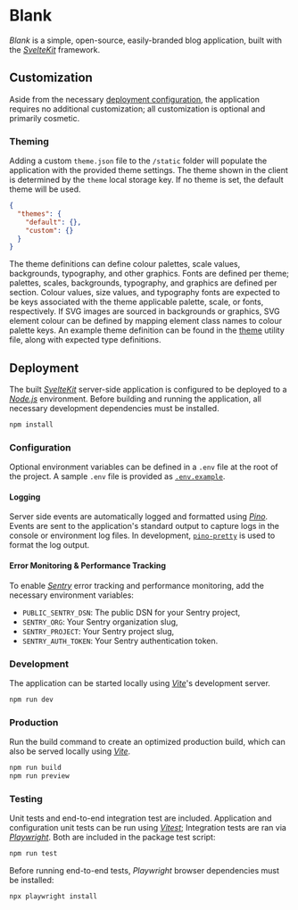 # Blank
*Blank* is a simple, open-source, easily-branded blog application, built with
the [*SvelteKit*](https://kit.svelte.dev/docs/kit) framework.

## Customization
Aside from the necessary [deployment configuration](#configuration), the
application requires no additional customization; all customization is optional
and primarily cosmetic.

### Theming
Adding a custom `theme.json` file to the `/static` folder will populate the
application with the provided theme settings. The theme shown in the client is
determined by the `theme` local storage key. If no theme is set, the default
theme will be used.
```json
{
  "themes": {
    "default": {},
    "custom": {}
  }
}
```

The theme definitions can define colour palettes, scale values, backgrounds,
typography, and other graphics. Fonts are defined per theme; palettes, scales,
backgrounds, typography, and graphics are defined per section. Colour values,
size values, and typography fonts are expected to be keys associated with the
theme applicable palette, scale, or fonts, respectively. If SVG images are
sourced in backgrounds or graphics, SVG element colour can be defined by
mapping element class names to colour palette keys. An example theme definition
can be found in the [theme](src/lib/utils/theme.ts) utility file, along with
expected type definitions.

## Deployment
The built [*SvelteKit*](https://kit.svelte.dev/docs/kit) server-side application
is configured to be deployed to a [*Node.js*](https://nodejs.org/) environment.
Before building and running the application, all necessary development
dependencies must be installed.
```bash
npm install
```

### Configuration
Optional environment variables can be defined in a `.env` file at the root of
the project. A sample `.env` file is provided as [`.env.example`](.env.example).

#### Logging
Server side events are automatically logged and formatted using
[*Pino*](https://getpino.io/). Events are sent to the application's standard
output to capture logs in the console or environment log files. In development,
[`pino-pretty`](https://github.com/pinojs/pino-pretty) is used to format the log
output.

#### Error Monitoring & Performance Tracking
To enable [*Sentry*](https://docs.sentry.io/platforms/javascript/guides/svelte/)
error tracking and performance monitoring, add the necessary environment
variables:
- `PUBLIC_SENTRY_DSN`: The public DSN for your Sentry project,
- `SENTRY_ORG`: Your Sentry organization slug,
- `SENTRY_PROJECT`: Your Sentry project slug,
- `SENTRY_AUTH_TOKEN`: Your Sentry authentication token.

### Development
The application can be started locally using [*Vite*](https://vitejs.dev/)'s
development server.
```bash
npm run dev
```

### Production
Run the build command to create an optimized production build, which can also
be served locally using [*Vite*](https://vitejs.dev/).
```bash
npm run build
npm run preview
```

### Testing
Unit tests and end-to-end integration test are included. Application and
configuration unit tests can be run using [*Vitest*](https://vitest.dev/);
Integration tests are ran via [*Playwright*](https://playwright.dev/). Both are
included in the package test script:
```bash
npm run test
```

Before running end-to-end tests, *Playwright* browser dependencies must be
installed:
```bash
npx playwright install
```
